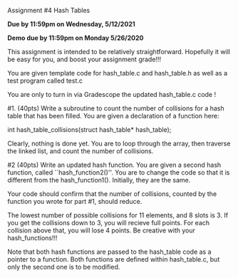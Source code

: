Assignment #4  Hash Tables

**Due by 11:59pm on Wednesday, 5/12/2021**

**Demo due by 11:59pm on Monday 5/26/2020**

This assignment is intended to be relatively straightforward. Hopefully it
will be easy for you, and boost your assignment grade!!!

You are given template code for hash_table.c and hash_table.h as well as a 
test program called test.c

You are only to turn in via Gradescope the updated hash_table.c code !

#1. (40pts) Write a subroutine to count the number of collisions for a hash table 
that has been filled. You are given a declaration of a function here: 

int hash_table_collisions(struct hash_table* hash_table);

Clearly, nothing is done yet. You are to loop through the array, then 
traverse the linked list, and count the number of collisions. 

#2 (40pts) Write an updated hash function. You are given a second hash function, called
``hash_function2()''. You are to change the code so that it is different from 
the hash_function1(). Initially, they are the same. 

Your code should confirm that the number of collisions, counted by the function you
wrote for part #1, should reduce.

The lowest number of possible collisions for 11 elements, and 8 slots is 3. If you get the collisions down to 3, you will recieve full points. For each collision above that, you will lose 4 points. Be creative with your hash_functions!!! 

Note that both hash functions are passed to the hash_table code as a pointer to a function. Both functions are defined within hash_table.c, but only the second one is to be modified. 
